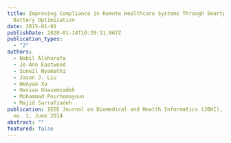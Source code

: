 ```yaml
---
title: Improving Compliance in Remote Healthcare Systems Through Smartphone
  Battery Optimization
date: 2015-01-01
publishDate: 2020-01-14T10:29:11.967Z
publication_types:
  - "2"
authors:
  - Nabil Alshurafa
  - Jo-Ann Eastwood
  - Suneil Nyamathi
  - Jason J. Liu
  - Wenyao Xu
  - Hassan Ghasemzadeh
  - Mohammad Pourhomayoun
  - Majid Sarrafzadeh
publication: IEEE Journal on Biomedical and Health Informatics (JBHI), vol. 19,
  no. 1, June 2014
abstract: ""
featured: false
---
```

